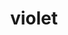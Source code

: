 ---
title: violet
description: violet game development journey
image:

# Badge style
style:
    background: "#2a9d8f"
    color: "#fff"
---
